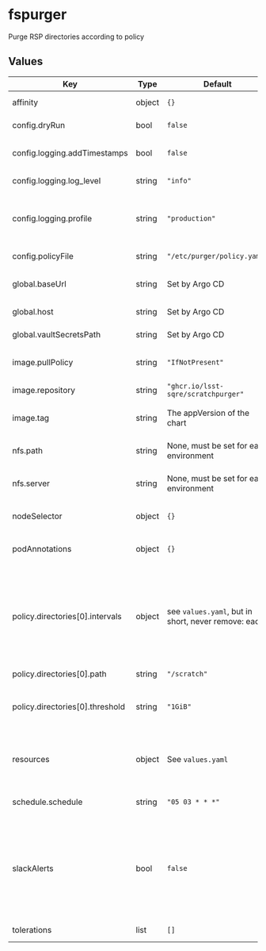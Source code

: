 # fspurger

Purge RSP directories according to policy

## Values

| Key | Type | Default | Description |
|-----|------|---------|-------------|
| affinity | object | `{}` | Affinity rules for fspurger |
| config.dryRun | bool | `false` | Report only; do not purge |
| config.logging.addTimestamps | bool | `false` | Add timestamps to log lines |
| config.logging.log_level | string | `"info"` | Level at which to log |
| config.logging.profile | string | `"production"` | "production" (JSON logs) or "development" (human-friendly) |
| config.policyFile | string | `"/etc/purger/policy.yaml"` | File holding purge policy |
| global.baseUrl | string | Set by Argo CD | Base URL for the environment |
| global.host | string | Set by Argo CD | Host name for ingress |
| global.vaultSecretsPath | string | Set by Argo CD | Base path for Vault secrets |
| image.pullPolicy | string | `"IfNotPresent"` | Pull policy for the fspurger image |
| image.repository | string | `"ghcr.io/lsst-sqre/scratchpurger"` | fspurger image to use |
| image.tag | string | The appVersion of the chart | Tag of fspurger image to use |
| nfs.path | string | None, must be set for each environment | Path (on server) for served volume |
| nfs.server | string | None, must be set for each environment | Hostname or IP address for NFS server |
| nodeSelector | object | `{}` | Node selector rules for fspurger |
| podAnnotations | object | `{}` | Annotations for the fspurger pod |
| policy.directories[0].intervals | object | see `values.yaml`, but in short, never remove: each | If any of these times are older than specified, remove the file.  Zero means "never remove". environment must set its own values. |
| policy.directories[0].path | string | `"/scratch"` |  |
| policy.directories[0].threshold | string | `"1GiB"` | Files this large or larger will be subject to the "large" interval set |
| resources | object | See `values.yaml` | Resource limits and requests for the filesystem purger |
| schedule.schedule | string | `"05 03 * * *"` | Crontab entry for when to run. |
| slackAlerts | bool | `false` | Whether to enable Slack alerts. If set to true, `slack_webhook` must be set in the corresponding fspurger Vault secret. |
| tolerations | list | `[]` | Tolerations for fspurger |
